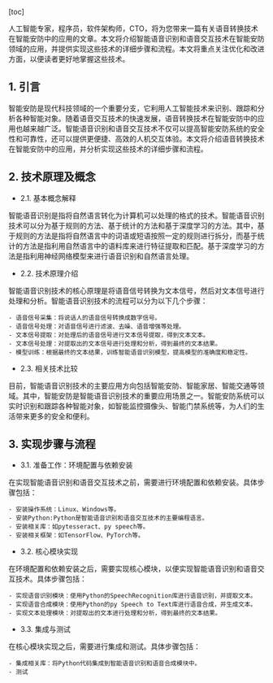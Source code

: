 
[toc]                    
                
                
人工智能专家，程序员，软件架构师，CTO，将为您带来一篇有关语音转换技术在智能安防中的应用的文章。本文将介绍智能语音识别和语音交互技术在智能安防领域的应用，并提供实现这些技术的详细步骤和流程。本文将重点关注优化和改进方面，以便读者更好地掌握这些技术。

## 1. 引言

智能安防是现代科技领域的一个重要分支，它利用人工智能技术来识别、跟踪和分析各种智能对象。随着语音交互技术的快速发展，语音转换技术在智能安防中的应用也越来越广泛。智能语音识别和语音交互技术不仅可以提高智能安防系统的安全性和可靠性，还可以提供更便捷、高效的人机交互体验。本文将介绍语音转换技术在智能安防中的应用，并分析实现这些技术的详细步骤和流程。

## 2. 技术原理及概念

- 2.1. 基本概念解释

智能语音识别是指将自然语言转化为计算机可以处理的格式的技术。智能语音识别技术可以分为基于规则的方法、基于统计的方法和基于深度学习的方法。其中，基于规则的方法是指将自然语言中的词语或短语按照一定的规则进行拆分，而基于统计的方法是指利用自然语言中的语料库来进行特征提取和匹配。基于深度学习的方法是指利用神经网络模型来进行语音识别和自然语言处理。

- 2.2. 技术原理介绍

智能语音识别技术的核心原理是将语音信号转换为文本信号，然后对文本信号进行处理和分析。智能语音识别技术的流程可以分为以下几个步骤：

    - 语音信号采集：将说话人的语音信号转换成数字信号。
    - 语音信号处理：对语音信号进行滤波、去噪、语音增强等处理。
    - 文本信号提取：对处理后的语音信号进行文本信号提取，得到文本文本。
    - 文本信号处理：对提取出的文本信号进行处理和分析，得到最终的文本结果。
    - 模型训练：根据最终的文本结果，训练智能语音识别模型，提高模型的准确度和稳定性。

- 2.3. 相关技术比较

目前，智能语音识别技术的主要应用方向包括智能安防、智能家居、智能交通等领域。其中，智能安防是智能语音识别技术的重要应用场景之一。智能安防系统可以实时识别和跟踪各种智能对象，如智能监控摄像头、智能门禁系统等，为人们的生活带来更多的安全和便利。

## 3. 实现步骤与流程

- 3.1. 准备工作：环境配置与依赖安装

在实现智能语音识别和语音交互技术之前，需要进行环境配置和依赖安装。具体步骤包括：

    - 安装操作系统：Linux、Windows等。
    - 安装Python:Python是智能语音识别和语音交互技术的主要编程语言。
    - 安装相关库：如pytesseract、py speech等。
    - 安装相关框架：如TensorFlow、PyTorch等。

- 3.2. 核心模块实现

在环境配置和依赖安装之后，需要实现核心模块，以便实现智能语音识别和语音交互技术。具体步骤包括：

    - 实现语音识别模块：使用Python的SpeechRecognition库进行语音识别，并提取文本。
    - 实现语音合成模块：使用Python的py Speech to Text库进行语音合成，并生成文本。
    - 实现文本处理模块：对提取出的文本进行处理和分析，得到最终的文本结果。

- 3.3. 集成与测试

在核心模块实现之后，需要进行集成和测试。具体步骤包括：

    - 集成相关库：将Python代码集成到智能语音识别和语音合成模块中。
    - 测试

